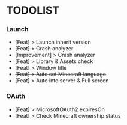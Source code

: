 # TODOLIST

### Launch
- [Feat] > Launch inherit version
- ~~[Feat] > Crash analyzer~~
- [Improvement] > Crash analyzer
- [Feat] > Library & Assets check
- [Feat] > Window title 
- ~~[Feat] > Auto set Minecraft language~~
- ~~[Feat] > Auto into server & Full screen~~

### OAuth
- [Feat] > MicrosoftOAuth2 expiresOn
- [Feat] > Check Minecraft ownership status